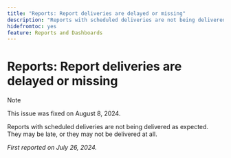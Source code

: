 ```yaml
---
title: "Reports: Report deliveries are delayed or missing"
description: "Reports with scheduled deliveries are not being delivered as expected. They may be late, or they may not be delivered at all."
hidefromtoc: yes
feature: Reports and Dashboards
---
```


# Reports: Report deliveries are delayed or missing

>[!NOTE]
>
>This issue was fixed on August 8, 2024.

Reports with scheduled deliveries are not being delivered as expected. They may be late, or they may not be delivered at all.

_First reported on July 26, 2024._
